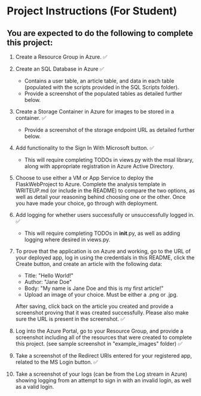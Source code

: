 # Project Instructions (For Student)

## You are expected to do the following to complete this project:

1. Create a Resource Group in Azure. :white_check_mark:
2. Create an SQL Database in Azure :white_check_mark:
   - Contains a user table, an article table, and data in each table
   (populated with the scripts provided in the SQL Scripts folder).
   - Provide a screenshot of the populated tables as detailed further below.
3. Create a Storage Container in Azure for images to be stored in a container. :white_check_mark:
   - Provide a screenshot of the storage endpoint URL as detailed further below.
4. Add functionality to the Sign In With Microsoft button. :white_check_mark:
   - This will require completing TODOs in views.py with the msal library, along with appropriate registration in Azure Active Directory.
5. Choose to use either a VM or App Service to deploy the FlaskWebProject to Azure. Complete the analysis template in WRITEUP.md (or include in the README) to compare the two options, as well as detail your reasoning behind choosing one or the other. Once you have made your choice, go through with deployment.
6. Add logging for whether users successfully or unsuccessfully logged in. :white_check_mark:
   - This will require completing TODOs in __init__.py, as well as adding logging where desired in views.py.
7. To prove that the application is on Azure and working, go to the URL of your deployed app, log in using the credentials in this README, click the Create button, and create an article with the following data:

   - Title: "Hello World!"
   - Author: "Jane Doe"
   - Body: "My name is Jane Doe and this is my first article!"
   - Upload an image of your choice. Must be either a .png or .jpg.

   After saving, click back on the article you created and provide a screenshot proving that it was created successfully. Please also make sure the URL is present in the screenshot. :white_check_mark:
8. Log into the Azure Portal, go to your Resource Group, and provide a screenshot including all of the resources that were created to complete this project. (see sample screenshot in "example_images" folder) :white_check_mark:
9. Take a screenshot of the Redirect URIs entered for your registered app, related to the MS Login button. :white_check_mark:
10. Take a screenshot of your logs (can be from the Log stream in Azure) showing logging from an attempt to sign in with an invalid login, as well as a valid login.
